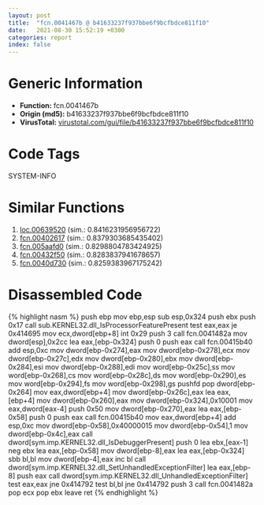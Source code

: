 ```yaml
---
layout: post
title:  "fcn.0041467b @ b41633237f937bbe6f9bcfbdce811f10"
date:   2021-08-30 15:52:19 +0300
categories: report
index: false
---
```


# Generic Information
- **Function:** fcn.0041467b
- **Origin (md5):** b41633237f937bbe6f9bcfbdce811f10
- **VirusTotal:** [virustotal.com/gui/file/b41633237f937bbe6f9bcfbdce811f10][virustotal_ref]

# Code Tags
<span class="tag" id="SYSTEM-INFO">SYSTEM-INFO</span>


# Similar Functions

1. [loc.00639520][similar_1_ref] (sim.: 0.8416231956956722)
2. [fcn.00402617][similar_2_ref] (sim.: 0.8379303685435402)
3. [fcn.005aafd0][similar_3_ref] (sim.: 0.8298804783424925)
4. [fcn.00432f50][similar_4_ref] (sim.: 0.8283837941678657)
5. [fcn.0040d730][similar_5_ref] (sim.: 0.8259383967175242)


# Disassembled Code

{% highlight nasm %}
push ebp
mov ebp,esp
sub esp,0x324
push ebx
push 0x17
call sub.KERNEL32.dll_IsProcessorFeaturePresent
test eax,eax
je 0x414695
mov ecx,dword[ebp+8]
int 0x29
push 3
call fcn.0041482a
mov dword[esp],0x2cc
lea eax,[ebp-0x324]
push 0
push eax
call fcn.00415b40
add esp,0xc
mov dword[ebp-0x274],eax
mov dword[ebp-0x278],ecx
mov dword[ebp-0x27c],edx
mov dword[ebp-0x280],ebx
mov dword[ebp-0x284],esi
mov dword[ebp-0x288],edi
mov word[ebp-0x25c],ss
mov word[ebp-0x268],cs
mov word[ebp-0x28c],ds
mov word[ebp-0x290],es
mov word[ebp-0x294],fs
mov word[ebp-0x298],gs
pushfd
pop dword[ebp-0x264]
mov eax,dword[ebp+4]
mov dword[ebp-0x26c],eax
lea eax,[ebp+4]
mov dword[ebp-0x260],eax
mov dword[ebp-0x324],0x10001
mov eax,dword[eax-4]
push 0x50
mov dword[ebp-0x270],eax
lea eax,[ebp-0x58]
push 0
push eax
call fcn.00415b40
mov eax,dword[ebp+4]
add esp,0xc
mov dword[ebp-0x58],0x40000015
mov dword[ebp-0x54],1
mov dword[ebp-0x4c],eax
call dword[sym.imp.KERNEL32.dll_IsDebuggerPresent]
push 0
lea ebx,[eax-1]
neg ebx
lea eax,[ebp-0x58]
mov dword[ebp-8],eax
lea eax,[ebp-0x324]
sbb bl,bl
mov dword[ebp-4],eax
inc bl
call dword[sym.imp.KERNEL32.dll_SetUnhandledExceptionFilter]
lea eax,[ebp-8]
push eax
call dword[sym.imp.KERNEL32.dll_UnhandledExceptionFilter]
test eax,eax
jne 0x414792
test bl,bl
jne 0x414792
push 3
call fcn.0041482a
pop ecx
pop ebx
leave
ret
{% endhighlight %}


[similar_1_ref]: /report/loc.00639520@d65363c7c6c188277432c9e4251c44e5
[similar_2_ref]: /report/fcn.00402617@3a783d6a0e3505903843983e413a529e
[similar_3_ref]: /report/fcn.005aafd0@d65363c7c6c188277432c9e4251c44e5
[similar_4_ref]: /report/fcn.00432f50@279a61b1e76da49531f1f16fd1102a2d
[similar_5_ref]: /report/fcn.0040d730@c60344b51fa39a329b92557d24ff7670
[virustotal_ref]: https://www.virustotal.com/gui/file/b41633237f937bbe6f9bcfbdce811f10